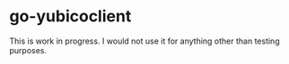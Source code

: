 # go-yubicoclient

This is work in progress. I would not use it for anything other than testing purposes.
